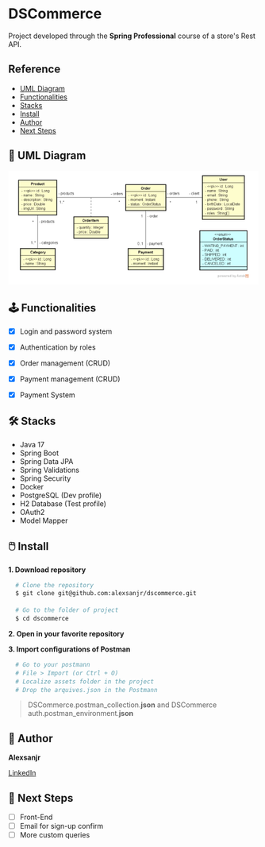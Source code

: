 
# DSCommerce

Project developed through the **Spring Professional** course of a store's Rest API.


## Reference

 - <a href="#-uml-diagram">UML Diagram</a>
 - <a href="#%EF%B8%8F-functionalities">Functionalities</a>
 - <a href="#%EF%B8%8F-stacks">Stacks</a>
 - <a href="#%EF%B8%8F-install">Install</a>
 - <a href="#-author">Author</a>
 - <a href="#-next-steps">Next Steps</a>


## 📗 UML Diagram

![UML Diagram](./assets/uml-diagram.png)


## 🕹️ Functionalities

- [x]  Login and password system
- [x]  Authentication by roles 
- [x]  Order management (CRUD)
- [x]  Payment management (CRUD)
- [x]  Payment System


## 🛠️ Stacks

- Java 17
- Spring Boot
- Spring Data JPA
- Spring Validations
- Spring Security
- Docker
- PostgreSQL (Dev profile)
- H2 Database (Test profile)
- OAuth2
- Model Mapper


## 🖱️ Install

**1. Download repository**

```bash
  # Clone the repository
  $ git clone git@github.com:alexsanjr/dscommerce.git

  # Go to the folder of project
  $ cd dscommerce
```
**2. Open in your favorite repository**


**3. Import configurations of Postman**
```bash
  # Go to your postmann
  # File > Import (or Ctrl + O)
  # Localize assets folder in the project
  # Drop the arquives.json in the Postmann
```
> DSCommerce.postman_collection.**json** and DSCommerce auth.postman_environment.**json** 

    
## 🧭 Author

**Alexsanjr**

[LinkedIn](https://www.linkedin.com/in/alexsanjr/)


## 🔬 Next Steps

- [ ]  Front-End
- [ ]  Email for sign-up confirm
- [ ]  More custom queries
